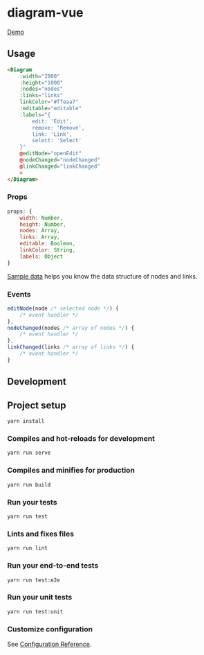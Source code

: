 # diagram-vue
[Demo](https://diagram.netlify.com/)

## Usage
```html
<Diagram
    :width="2000"
    :height="1000"
    :nodes="nodes"
    :links="links"
    linkColor="#ffeaa7"
    :editable="editable"
    :labels="{
        edit: 'Edit',
        remove: 'Remove',
        link: 'Link',
        select: 'Select'
    }"
    @editNode="openEdit"
    @nodeChanged="nodeChanged"
    @linkChanged="linkChanged"
    >
</Diagram>
```
### Props
```js
props: {
    width: Number,
    height: Number,
    nodes: Array,
    links: Array,
    editable: Boolean,
    linkColor: String,
    labels: Object
}
```
[Sample data](/src/data.json) helps you know the data structure of nodes and links.
### Events
```js
editNode(node /* selected node */) {
    /* event handler */
},
nodeChanged(nodes /* array of nodes */) {
    /* event handler */
},
linkChanged(links /* array of links */) {
    /* event handler */
}

```
## Development

## Project setup
```
yarn install
```

### Compiles and hot-reloads for development
```
yarn run serve
```

### Compiles and minifies for production
```
yarn run build
```

### Run your tests
```
yarn run test
```

### Lints and fixes files
```
yarn run lint
```

### Run your end-to-end tests
```
yarn run test:e2e
```

### Run your unit tests
```
yarn run test:unit
```

### Customize configuration
See [Configuration Reference](https://cli.vuejs.org/config/).
